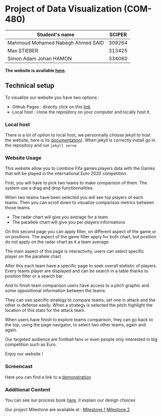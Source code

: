 # Project of Data Visualization (COM-480)

| Student's name                    | SCIPER |
| --------------                    | ------ |
| Mahmoud Mohamed Nabegh Ahmed SAID | 309264 |
| Max STIEBER                       | 313425 |
| Simon Adam Johan HAMON            | 334060 |


**The website is available [here](https://com-480-data-visualization.github.io/data-visualization-project-2021-yoo/website/home.html).**

## Technical setup

To visualize our website you have two options : 
- Github Pages : directly click on this [link](https://com-480-data-visualization.github.io/data-visualization-project-2021-yoo/website/home.html)
- Local host : clone the repository on your computer and locally host it. 

### Local host 

There is a lot of option to local host, we personnally choose jekyll to host the website, here is its [documentation](https://jekyllrb.com/docs/installation/)). When jekyll is correctly install go in the repository and run `jekyll serve`

### Website Usage

This website allow you to combine Fifa games players data with the Games that will be played in the international Euro 2020 competition. 

First, you will have to pick two teams to make comparison of them. The system use a drag and drop functionnalities. 

When two teams have been selected you will see top players of each teams. Then you can scroll down to visualize comparison metrics between those teams. 
- The radar chart will give you average for a team
- The parallele chart will give you per players informations

On this second page you can apply filter, on different aspect of the game or on positions. 
The aspect of the game filter apply for both chart, but position do not apply on the radar chart as it a team average. 

The main aspect of this page is interactivity, users can select specific player on the parallele chart. 

After this each team have a specific page to seek overall statistic of players. Every teams player are displayed and can be search in a table thanks to position filter or a search bar.

And to finish team comparison users have access to a pitch graphic and some oppositional information between the teams.

They can use specific strategy to compare teams, set one in attack and the other in defense easily.
When a strategy is selected the pitch highlight the location of this stats for the attack team. 

When users have finish to explore teams comparison, they can go back to the top, using the page navigator, to select two other teams, again and again. 

Our targeted audience are football fans or even people only interested in big competition such as Euro.

Enjoy our website ! 

### Screencast

Here you can find a link to a [demonstration](https://github.com/com-480-data-visualization/data-visualization-project-2021-yoo/)

### Additional Content 

You can see our process book 
[here](https://github.com/com-480-data-visualization/data-visualization-project-2021-yoo/blob/master/process_book.pdf), it explain our design choices



Our project Milestone are available at :
[Milestone 1](https://github.com/com-480-data-visualization/data-visualization-project-2021-yoo/blob/master/Milestone1.md)
[Milestone 2](https://github.com/com-480-data-visualization/data-visualization-project-2021-yoo/blob/master/Milestone2.md)
